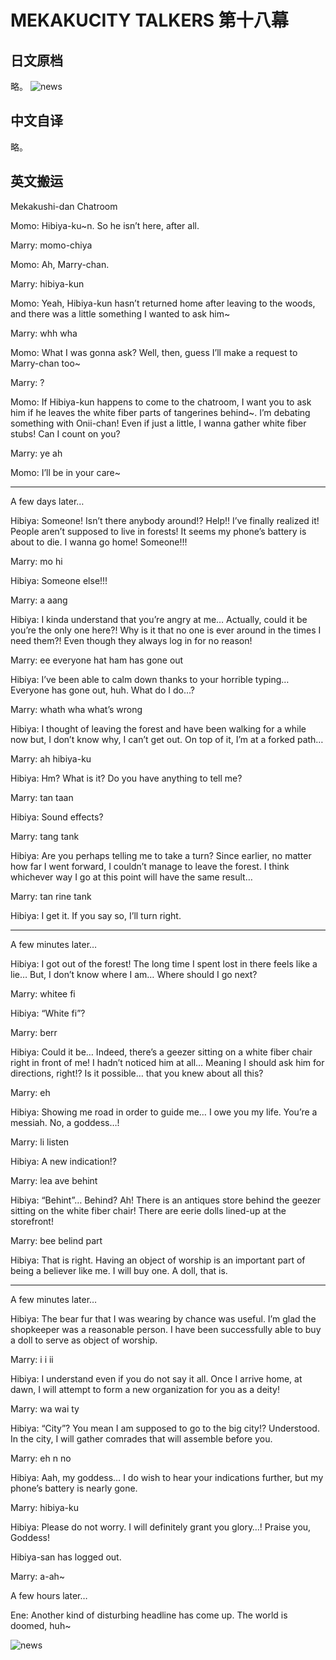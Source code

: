 # MEKAKUCITY TALKERS 第十八幕

## 日文原档

略。
![news](assets/MT-18jp.png)

## 中文自译

略。

## 英文搬运

Mekakushi-dan Chatroom

Momo: Hibiya-ku~n. So he isn’t here, after all.

Marry: momo-chiya

Momo: Ah, Marry-chan.

Marry: hibiya-kun

Momo: Yeah, Hibiya-kun hasn’t returned home after leaving to the woods, and there was a little something I wanted to ask him~

Marry: whh wha

Momo: What I was gonna ask? Well, then, guess I’ll make a request to Marry-chan too~

Marry: ?

Momo: If Hibiya-kun happens to come to the chatroom, I want you to ask him if he leaves the white fiber parts of tangerines behind~. I’m debating something with Onii-chan! Even if just a little, I wanna gather white fiber stubs! Can I count on you?

Marry: ye ah

Momo: I’ll be in your care~

---

A few days later…

Hibiya: Someone! Isn’t there anybody around!? Help!! I’ve finally realized it! People aren’t supposed to live in forests! It seems my phone’s battery is about to die. I wanna go home! Someone!!!

Marry: mo hi

Hibiya: Someone else!!!

Marry: a aang

Hibiya: I kinda understand that you’re angry at me… Actually, could it be you’re the only one here?! Why is it that no one is ever around in the times I need them?! Even though they always log in for no reason!

Marry: ee everyone hat ham has gone out

Hibiya: I’ve been able to calm down thanks to your horrible typing… Everyone has gone out, huh. What do I do…?

Marry: whath wha what’s wrong

Hibiya: I thought of leaving the forest and have been walking for a while now but, I don’t know why, I can’t get out. On top of it, I’m at a forked path…

Marry: ah hibiya-ku

Hibiya: Hm? What is it? Do you have anything to tell me?

Marry: tan taan

Hibiya: Sound effects?

Marry: tang tank

Hibiya: Are you perhaps telling me to take a turn? Since earlier, no matter how far I went forward, I couldn’t manage to leave the forest. I think whichever way I go at this point will have the same result…

Marry: tan rine tank

Hibiya: I get it. If you say so, I’ll turn right.

---

A few minutes later…

Hibiya: I got out of the forest! The long time I spent lost in there feels like a lie… But, I don’t know where I am… Where should I go next?

Marry: whitee fi

Hibiya: “White fi”?

Marry: berr

Hibiya: Could it be… Indeed, there’s a geezer sitting on a white fiber chair right in front of me! I hadn’t noticed him at all… Meaning I should ask him for directions, right!? Is it possible… that you knew about all this?

Marry: eh

Hibiya: Showing me road in order to guide me… I owe you my life. You’re a messiah. No, a goddess…!

Marry: li listen

Hibiya: A new indication!?

Marry: lea ave behint

Hibiya: “Behint”… Behind? Ah! There is an antiques store behind the geezer sitting on the white fiber chair! There are eerie dolls lined-up at the storefront!

Marry: bee belind part

Hibiya: That is right. Having an object of worship is an important part of being a believer like me. I will buy one. A doll, that is.

---

A few minutes later…

Hibiya: The bear fur that I was wearing by chance was useful. I’m glad the shopkeeper was a reasonable person. I have been successfully able to buy a doll to serve as object of worship.

Marry: i i ii

Hibiya: I understand even if you do not say it all. Once I arrive home, at dawn, I will attempt to form a new organization for you as a deity!

Marry: wa wai ty

Hibiya: “City”? You mean I am supposed to go to the big city!? Understood. In the city, I will gather comrades that will assemble before you.

Marry: eh n no

Hibiya: Aah, my goddess… I do wish to hear your indications further, but my phone’s battery is nearly gone.

Marry: hibiya-ku

Hibiya: Please do not worry. I will definitely grant you glory…! Praise you, Goddess!

Hibiya-san has logged out.

Marry: a-ah~

A few hours later…

Ene: Another kind of disturbing headline has come up. The world is doomed, huh~

![news](assets/MT-18en.png)
